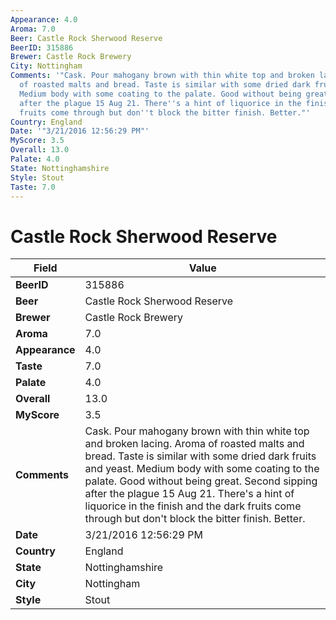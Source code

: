 ```yaml
---
Appearance: 4.0
Aroma: 7.0
Beer: Castle Rock Sherwood Reserve
BeerID: 315886
Brewer: Castle Rock Brewery
City: Nottingham
Comments: '"Cask. Pour mahogany brown with thin white top and broken lacing. Aroma
  of roasted malts and bread. Taste is similar with some dried dark fruits and yeast.
  Medium body with some coating to the palate. Good without being great. Second sipping
  after the plague 15 Aug 21. There''s a hint of liquorice in the finish and the dark
  fruits come through but don''t block the bitter finish. Better."'
Country: England
Date: '"3/21/2016 12:56:29 PM"'
MyScore: 3.5
Overall: 13.0
Palate: 4.0
State: Nottinghamshire
Style: Stout
Taste: 7.0
---
```


# Castle Rock Sherwood Reserve

| Field         | Value |
|---------------|-------|
| **BeerID** | 315886 |
| **Beer** | Castle Rock Sherwood Reserve |
| **Brewer** | Castle Rock Brewery |
| **Aroma** | 7.0 |
| **Appearance** | 4.0 |
| **Taste** | 7.0 |
| **Palate** | 4.0 |
| **Overall** | 13.0 |
| **MyScore** | 3.5 |
| **Comments** | Cask. Pour mahogany brown with thin white top and broken lacing. Aroma of roasted malts and bread. Taste is similar with some dried dark fruits and yeast. Medium body with some coating to the palate. Good without being great. Second sipping after the plague 15 Aug 21. There's a hint of liquorice in the finish and the dark fruits come through but don't block the bitter finish. Better. |
| **Date** | 3/21/2016 12:56:29 PM |
| **Country** | England |
| **State** | Nottinghamshire |
| **City** | Nottingham |
| **Style** | Stout |
